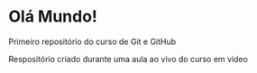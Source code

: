 # Olá Mundo!
 Primeiro repositório do curso de Git e GitHub

 Respositório criado durante uma aula ao vivo do curso em video 
